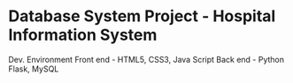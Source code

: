 # Database System Project - Hospital Information System

Dev. Environment
Front end - HTML5, CSS3, Java Script
Back end - Python Flask, MySQL
